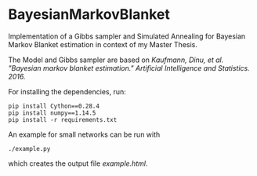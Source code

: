 # BayesianMarkovBlanket
Implementation of a Gibbs sampler and Simulated Annealing for Bayesian Markov Blanket estimation in context of my Master Thesis.

The Model and Gibbs sampler are based on 
<i>
Kaufmann, Dinu, et al. "Bayesian markov blanket estimation." Artificial Intelligence and Statistics. 2016.
</i>

For installing the dependencies, run:

    pip install Cython==0.28.4  
    pip install numpy==1.14.5
    pip install -r requirements.txt
  
An example for small networks can be run with

    ./example.py
which creates the output file <i>example.html</i>.

